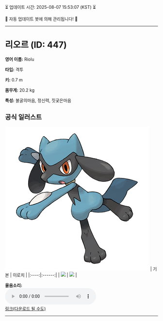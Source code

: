 
⏳ 업데이트 시간: 2025-08-07 15:53:07 (KST) ⏳

🤖 자동 업데이트 봇에 의해 관리됩니다! 🤖

---

# 리오르 (ID: 447)
**영어 이름:** Riolu

**타입:** 격투

**키:** 0.7 m

**몸무게:** 20.2 kg

**특성:** 불굴의마음, 정신력, 짓궂은마음

## 공식 일러스트
![](https://raw.githubusercontent.com/PokeAPI/sprites/master/sprites/pokemon/other/official-artwork/447.png)
| 기본 | 이로치 |
|:----:|:------:|
| <img src="http://play.pokemonshowdown.com/sprites/ani/riolu.gif" width="200"> | <img src="http://play.pokemonshowdown.com/sprites/ani-shiny/riolu.gif" width="200"> |

**울음소리:**<br><audio controls src="https://raw.githubusercontent.com/PokeAPI/cries/main/cries/pokemon/latest/447.ogg"></audio><br> [링크(다운로드 될 수도)](https://raw.githubusercontent.com/PokeAPI/cries/main/cries/pokemon/latest/447.ogg)


---
